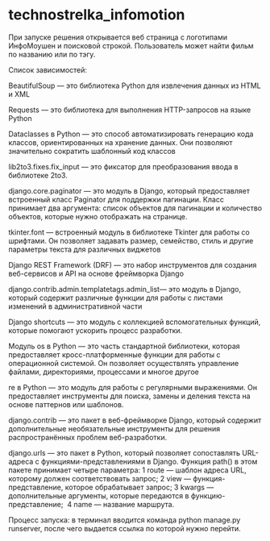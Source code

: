# technostrelka_infomotion
При запуске решения открывается веб страница с логотипами ИнфоМоушен и поисковой строкой. Пользователь может найти фильм по названию или по тэгу.

Список зависимостей:

BeautifulSoup — это библиотека Python для извлечения данных из HTML и XML

Requests — это библиотека для выполнения HTTP-запросов на языке Python

Dataclasses в Python — это способ автоматизировать генерацию кода классов, ориентированных на хранение данных. Они позволяют значительно сократить шаблонный код классов

lib2to3.fixes.fix_input — это фиксатор для преобразования ввода в библиотеке 2to3.

django.core.paginator — это модуль в Django, который предоставляет встроенный класс Paginator для поддержки пагинации. 
Класс принимает два аргумента: список объектов для пагинации и количество объектов, которые нужно отображать на странице.

tkinter.font — встроенный модуль в библиотеке Tkinter для работы со шрифтами. Он позволяет задавать размер, семейство, стиль и другие параметры текста для различных виджетов

Django REST Framework (DRF) — это набор инструментов для создания веб-сервисов и API на основе фреймворка Django

django.contrib.admin.templatetags.admin_list— это модуль в Django, который содержит различные функции для работы с листами изменений в административной части

Django shortcuts — это модуль с коллекцией вспомогательных функций, которые помогают ускорить процесс разработки.

Модуль os в Python — это часть стандартной библиотеки, которая предоставляет кросс-платформенные функции для работы с операционной системой.
Он позволяет осуществлять управление файлами, директориями, процессами и многое другое

re в Python — это модуль для работы с регулярными выражениями. Он предоставляет инструменты для поиска, замены и деления текста на основе паттернов или шаблонов.

django.contrib — это пакет в веб-фреймворке Django, который содержит дополнительные необязательные инструменты для решения распространённых проблем веб-разработки.

django.urls — это пакет в Python, который позволяет сопоставлять URL-адреса с функциями-представлениями в Django.
Функция path() в этом пакете принимает четыре параметра:
 1 route — шаблон адреса URL, которому должен соответствовать запрос;
 2 view — функция-представление, которое обрабатывает запрос;
 3 kwargs — дополнительные аргументы, которые передаются в функцию-представление; 
 4 name — название маршрута.
 
Процесс запуска: в терминал вводится команда python manage.py runserver, после чего выдается ссылка по которой нужно перейти.
#
